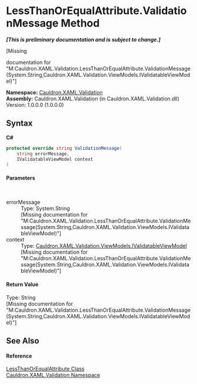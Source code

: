 # LessThanOrEqualAttribute.ValidationMessage Method 
 _**\[This is preliminary documentation and is subject to change.\]**_

\[Missing <summary> documentation for "M:Cauldron.XAML.Validation.LessThanOrEqualAttribute.ValidationMessage(System.String,Cauldron.XAML.Validation.ViewModels.IValidatableViewModel)"\]

**Namespace:**&nbsp;<a href="N_Cauldron_XAML_Validation">Cauldron.XAML.Validation</a><br />**Assembly:**&nbsp;Cauldron.XAML.Validation (in Cauldron.XAML.Validation.dll) Version: 1.0.0.0 (1.0.0.0)

## Syntax

**C#**<br />
``` C#
protected override string ValidationMessage(
	string errorMessage,
	IValidatableViewModel context
)
```


#### Parameters
&nbsp;<dl><dt>errorMessage</dt><dd>Type: System.String<br />\[Missing <param name="errorMessage"/> documentation for "M:Cauldron.XAML.Validation.LessThanOrEqualAttribute.ValidationMessage(System.String,Cauldron.XAML.Validation.ViewModels.IValidatableViewModel)"\]</dd><dt>context</dt><dd>Type: <a href="T_Cauldron_XAML_Validation_ViewModels_IValidatableViewModel">Cauldron.XAML.Validation.ViewModels.IValidatableViewModel</a><br />\[Missing <param name="context"/> documentation for "M:Cauldron.XAML.Validation.LessThanOrEqualAttribute.ValidationMessage(System.String,Cauldron.XAML.Validation.ViewModels.IValidatableViewModel)"\]</dd></dl>

#### Return Value
Type: String<br />\[Missing <returns> documentation for "M:Cauldron.XAML.Validation.LessThanOrEqualAttribute.ValidationMessage(System.String,Cauldron.XAML.Validation.ViewModels.IValidatableViewModel)"\]

## See Also


#### Reference
<a href="T_Cauldron_XAML_Validation_LessThanOrEqualAttribute">LessThanOrEqualAttribute Class</a><br /><a href="N_Cauldron_XAML_Validation">Cauldron.XAML.Validation Namespace</a><br />
